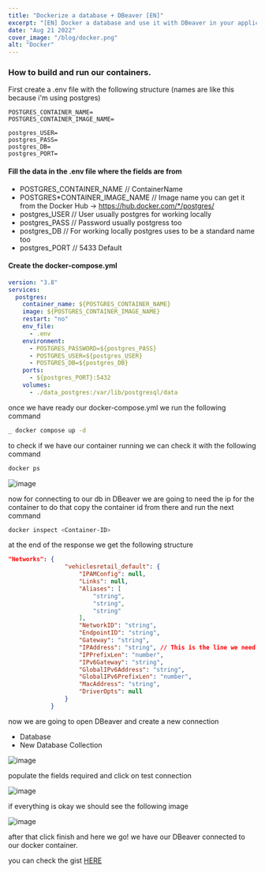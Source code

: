 ```yaml
---
title: "Dockerize a database + DBeaver [EN]"
excerpt: "[EN] Docker a database and use it with DBeaver in your application"
date: "Aug 21 2022"
cover_image: "/blog/docker.png"
alt: "Docker"
---
```


### How to build and run our containers.

First create a .env file with the following structure (names are like this because i'm using postgres)

```env
POSTGRES_CONTAINER_NAME=
POSTGRES_CONTAINER_IMAGE_NAME=

postgres_USER=
postgres_PASS=
postgres_DB=
postgres_PORT=
```

#### Fill the data in the .env file where the fields are from

- POSTGRES_CONTAINER_NAME // ContainerName
- POSTGRES*CONTAINER_IMAGE_NAME // Image name you can get it from the Docker Hub -> https://hub.docker.com/*/postgres/
- postgres_USER // User usually postgres for working locally
- postgres_PASS // Password usually postgress too
- postgres_DB // For working locally postgres uses to be a standard name too
- postgres_PORT // 5433 Default

#### Create the docker-compose.yml

```yml
version: "3.8"
services:
  postgres:
    container_name: ${POSTGRES_CONTAINER_NAME}
    image: ${POSTGRES_CONTAINER_IMAGE_NAME}
    restart: "no"
    env_file:
      - .env
    environment:
      - POSTGRES_PASSWORD=${postgres_PASS}
      - POSTGRES_USER=${postgres_USER}
      - POSTGRES_DB=${postgres_DB}
    ports:
      - ${postgres_PORT}:5432
    volumes:
      - ./data_postgres:/var/lib/postgresql/data
```

once we have ready our docker-compose.yml we run the following command

```bash
_ docker compose up -d
```

to check if we have our container running we can check it with the following command

```bash
docker ps
```

![image](https://user-images.githubusercontent.com/68082746/185813790-e8cf59c6-2a4f-411e-adb5-0589933a385f.png)

now for connecting to our db in DBeaver we are going to need the ip for the container to do that copy the container id from
there and run the next command

```bash
docker inspect <Container-ID>
```

at the end of the response we get the following structure

```json
"Networks": {
                "vehiclesretail_default": {
                    "IPAMConfig": null,
                    "Links": null,
                    "Aliases": [
                        "string",
                        "string",
                        "string"
                    ],
                    "NetworkID": "string",
                    "EndpointID": "string",
                    "Gateway": "string",
                    "IPAddress": "string", // This is the line we need
                    "IPPrefixLen": "number",
                    "IPv6Gateway": "string",
                    "GlobalIPv6Address": "string",
                    "GlobalIPv6PrefixLen": "number",
                    "MacAddress": "string",
                    "DriverOpts": null
                }
            }
```

now we are going to open DBeaver and create a new connection

- Database
- New Database Collection

![image](https://user-images.githubusercontent.com/68082746/185814323-ff37215a-640c-4bae-817c-727ce9743104.png)

populate the fields required and click on test connection

![image](https://user-images.githubusercontent.com/68082746/185814424-30da7f47-1781-460a-adcd-783fc2d245c3.png)

if everything is okay we should see the following image

![image](https://user-images.githubusercontent.com/68082746/185814444-93e8b2c0-6eaa-42fd-8f8a-4f4b6a9b51a3.png)

after that click finish and here we go! we have our DBeaver connected to our docker container.

you can check the gist [HERE](https://gist.github.com/jd-apprentice/5818628a7815975b1e56e00c5e87704a)
